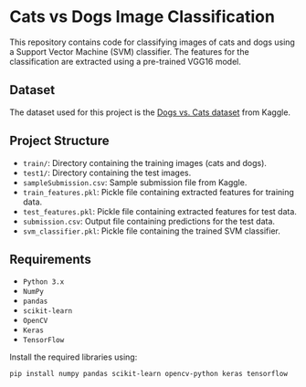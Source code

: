 # Cats vs Dogs Image Classification

This repository contains code for classifying images of cats and dogs using a Support Vector Machine (SVM) classifier. The features for the classification are extracted using a pre-trained VGG16 model.

## Dataset

The dataset used for this project is the [Dogs vs. Cats dataset](https://www.kaggle.com/c/dogs-vs-cats/data) from Kaggle.

## Project Structure

- `train/`: Directory containing the training images (cats and dogs).
- `test1/`: Directory containing the test images.
- `sampleSubmission.csv`: Sample submission file from Kaggle.
- `train_features.pkl`: Pickle file containing extracted features for training data.
- `test_features.pkl`: Pickle file containing extracted features for test data.
- `submission.csv`: Output file containing predictions for the test data.
- `svm_classifier.pkl`: Pickle file containing the trained SVM classifier.

## Requirements

- `Python 3.x`
- `NumPy`
- `pandas`
- `scikit-learn`
- `OpenCV`
- `Keras`
- `TensorFlow`

Install the required libraries using:

```bash
pip install numpy pandas scikit-learn opencv-python keras tensorflow
